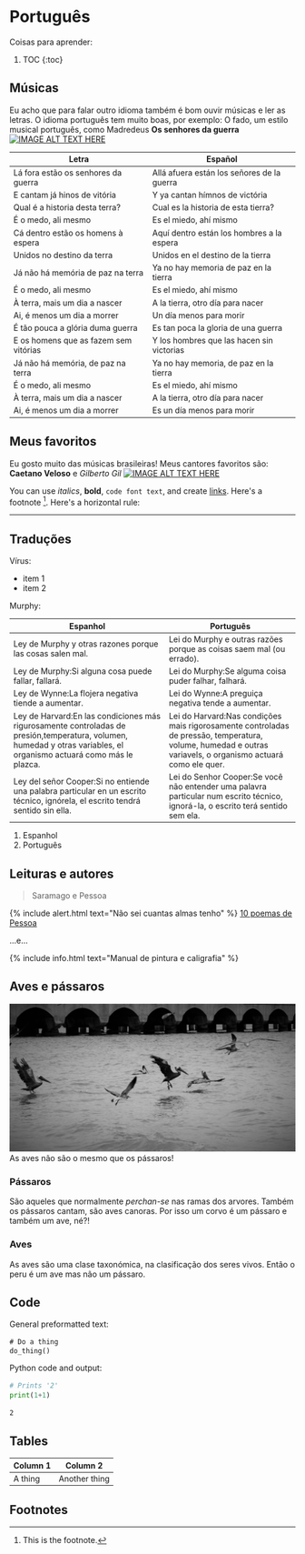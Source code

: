 # Português

Coisas para aprender:

1. TOC
{:toc}

## Músicas 

Eu acho que para falar outro idioma também é bom ouvir músicas e ler as letras. O idioma português tem muito boas, por exemplo: O fado, um estilo musical português, como Madredeus **Os senhores da guerra** [![IMAGE ALT TEXT HERE](http://img.youtube.com/vi/IfBCbqrBdco/0.jpg)](http://www.youtube.com/watch?v=IfBCbqrBdco)

|Letra|Español|
|-|-|
|Lá fora estão os senhores da guerra |Allá afuera están los señores de la guerra|  
|E cantam já hinos de vitória |Y ya cantan hímnos de victória|
|Qual é a historia desta terra?| Cual es la historia de esta tierra?|
|É o medo, ali mesmo|Es el miedo, ahí mismo|
|Cá dentro estão os homens à espera|Aquí dentro están los hombres a la espera|
|Unidos no destino da terra|Unidos en el destino de la tierra|
|Já não há memória de paz na terra|Ya no hay memoria de paz en la tierra|
|É o medo, ali mesmo|Es el miedo, ahí mismo|
|À terra, mais um dia a nascer|A la tierra, otro día para nacer|
|Ai, é menos um dia a morrer|Un día menos para morir|
|É tão pouca a glória duma guerra|Es tan poca la gloria de una guerra|
|E os homens que as fazem sem vitórias|Y los hombres que las hacen sin victorias|
|Já não há memória, de paz na terra|Ya no hay memoria, de paz en la tierra|
|É o medo, ali mesmo|Es el miedo, ahí mismo|
|À terra, mais um dia a nascer|A la tierra, otro día para nacer|
|Ai, é menos um dia a morrer|Es un día menos para morir|


## Meus favoritos
Eu gosto muito das músicas brasileiras! Meus cantores favoritos são: **Caetano Veloso** e *Gilberto Gil* [![IMAGE ALT TEXT HERE](http://img.youtube.com/vi/FYZpzzbEvHo/0.jpg)](http://www.youtube.com/watch?v=FYZpzzbEvHo)



You can use *italics*, **bold**, `code font text`, and create [links](https://www.markdownguide.org/cheat-sheet/). Here's a footnote [^1]. Here's a horizontal rule:

---

## Traduções

Vírus:

- item 1
- item 2

Murphy:

| Espanhol | Português |
|-|-|
| Ley de Murphy y otras razones porque las cosas salen mal. | Lei do Murphy e outras razões porque as coisas saem mal (ou errado). |
|Ley de Murphy:Si alguna cosa puede fallar, fallará.|Lei do Murphy:Se alguma coisa puder falhar, falhará.|
|Ley de Wynne:La flojera negativa tiende a aumentar.|Lei do Wynne:A preguiça negativa tende a aumentar.|
|Ley de Harvard:En las condiciones más rigurosamente controladas de presión,temperatura, volumen, humedad y otras variables, el organismo actuará como más le plazca.|Lei do Harvard:Nas condições mais rigorosamente controladas de pressão, temperatura, volume, humedad e outras variavels, o organismo actuará como ele quer.|
|Ley del señor Cooper:Si no entiende una palabra particular en un escrito técnico, ignórela, el escrito tendrá sentido sin ella.|Lei do Senhor Cooper:Se você não entender uma palavra particular num escrito técnico, ignorá-la, o escrito terá sentido sem ela.|









1. Espanhol
1. Português

## Leituras e autores

> Saramago e Pessoa

{% include alert.html text="Não sei cuantas almas tenho" %} [10 poemas de Pessoa](https://www.revistabula.com/522-os-10-melhores-poemas-de-fernando-pessoa-2/)

...e...

{% include info.html text="Manual de pintura e caligrafia" %}

## Aves e pássaros
![](/images/pelis.jpg)
As aves não são o mesmo que os pássaros! 

### Pássaros
São aqueles que normalmente *perchan-se* nas ramas dos arvores. Também os pássaros cantam, são aves canoras. Por isso um corvo é um pássaro e também um ave, né?! 

### Aves
As aves são uma clase taxonómica, na clasificação dos seres vivos. Então o peru é um ave mas não um pássaro.



## Code

General preformatted text:

    # Do a thing
    do_thing()

Python code and output:

```python
# Prints '2'
print(1+1)
```

    2

## Tables

| Column 1 | Column 2 |
|-|-|
| A thing | Another thing |

## Footnotes

[^1]: This is the footnote.


